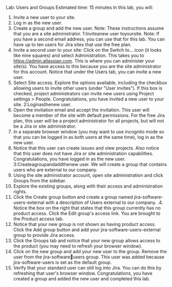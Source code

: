 Lab: Users and Groups
Estimated time: 15 minutes
In this lab, you will:
1. Invite a new user to your site.
2. Log in as the new user.
3. Create a group and add the new user.
Note: These instructions assume that you are a site administrator.
1:Inviteanew user toyoursite.
Note: If you have a second email address, you can use that for this lab. You can have up to ten users for Jira
sites that use the free plan.
1. Invite a second user to your site:
Click on the Switch to... icon (it looks like nine squares) and select Administration. This takes
you to https://admin.atlassian.com. This is where you can administer your site(s). You have access to
this because you are the site administrator for this account. Notice that under the Users tab, you can
invite a new user.
2. Select Site access. Explore the options available, including the checkbox allowing users to invite other
users (under "User invites"). If this box is checked, project administrators can invite new users using
Project settings > People.
Congratulations, you have invited a new user to your site.
2:Loginasthenew user.
1. Open the invitation email and accept the invitation. This user will become a member of the site with default
permissions. For the free Jira plan, this user will be a project administrator for all projects, but will not be a
Jira or site administrator.
2. In a separate browser window (you may want to use incognito mode so that you can be logged in as both
users at the same time), log in as the new user.
3. Notice that this user can create issues and view projects. Also notice that this user does not have Jira or
site administration capabilities.
Congratulations, you have logged in as the new user.
3:Createagroupandaddthenew user.
We will create a group that contains users who are external to our company.
1. Using the site administrator account, open site administration and click Groups from the sidebar.
2. Explore the existing groups, along with their access and administration rights.
3. Click the Create group button and create a group named jira-software-users-external with a
description of Users external to our company. .4. Notice the box on the right that states that this group currently has no product access. Click the Edit
group's access link. You are brought to the Product access tab.
5. Notice that your new group is not shown as having product access. Click the Add group button and add
your jira-software-users-external group to provide Jira access.
6. Click the Groups tab and notice that your new group allows access to the product (you may need to
refresh your browser window).
7. Click on the new group and add your new user to the group. Remove the user from the jira-softwareusers group. This user was added because jira-software-users is set as the default group.
8. Verify that your standard user can still log into Jira. You can do this by refreshing that user's browser
window.
Congratulations, you have created a group and added the new user and completed this lab.
